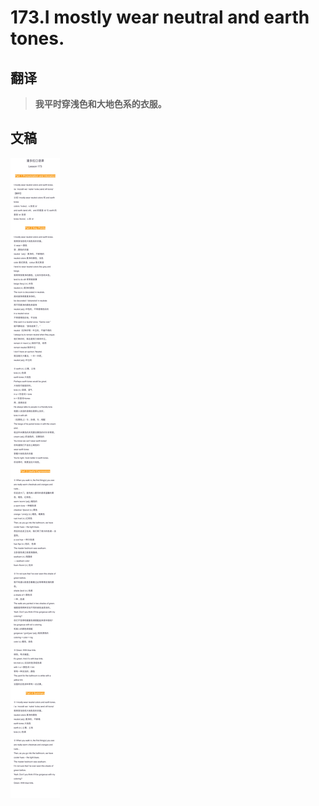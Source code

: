 # 173.I mostly wear neutral and earth tones.

## 翻译

> **我平时穿浅色和大地色系的衣服。**

## 文稿

![](img/173.jpg)

